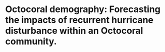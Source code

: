 # Octocoral demography: Forecasting the impacts of recurrent hurricane disturbance within an Octocoral community. 

